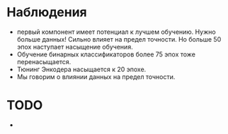 # Наблюдения
- первый компонент имеет потенциал к лучшем обучению. Нужно больше данных! Сильно влияет на предел точности. Но больше 50 эпох наступает насыщение обучения.
- Обучение бинарных классификаторов более 75 эпох тоже перенасыщается.
- Тюнинг Энкодера насыщается к 20 эпохе.
- Мы говорим о влиянии данных на предел точности. 
# TODO
- 